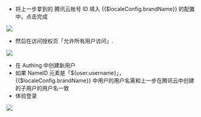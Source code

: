 <IntegrationDetailCard :title="`在 ${$localeConfig.brandName} 中配置腾讯云`">

- 将上一步拿到的 腾讯云账号 ID 填入 {{$localeConfig.brandName}} 的配置中，点击完成

![](~@imagesZhCn/integration/tencent-cloud-user/3-1.png)

- 然后在访问授权页「允许所有用户访问」.

![](~@imagesZhCn/integration/tencent-cloud-user/3-2.png)

- 在 Authing 中创建新用户
- 如果 NameID 元素是「${user.username}」， {{$localeConfig.brandName}} 中用户的用户名需和上一步在腾讯云中创建的子用户的用户名一致
- 体验登录

![](~@imagesZhCn/integration/tencent-cloud-user/3-3.png)

</IntegrationDetailCard>

